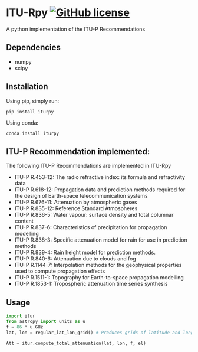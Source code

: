 # ITU-Rpy [![GitHub license](https://img.shields.io/badge/license-MIT-lightgrey.svg)](https://raw.githubusercontent.com/Carthage/Carthage/master/LICENSE.md)

A python implementation of the ITU-P Recommendations

## Dependencies
* numpy
* scipy

## Installation
Using pip, simply run:
```
pip install iturpy
```

Using conda:
```
conda install iturpy
```

## ITU-P Recommendation implemented:
The following ITU-P Recommendations are implemented in ITU-Rpy
* ITU-P R.453-12: The radio refractive index: its formula and refractivity data
* ITU-P R.618-12: Propagation data and prediction methods required for the design of Earth-space telecommunication systems
* ITU-P R.676-11: Attenuation by atmospheric gases
* ITU-P R.835-12: Reference Standard Atmospheres
* ITU-P R.836-5: Water vapour: surface density and total columnar content
* ITU-P R.837-6: Characteristics of precipitation for propagation modelling
* ITU-P R.838-3: Specific attenuation model for rain for use in prediction methods
* ITU-P R.839-4: Rain height model for prediction methods.
* ITU-P R.840-6: Attenuation due to clouds and fog 
* ITU-P R.1144-7: Interpolation methods for the geophysical properties used to compute propagation effects 
* ITU-P R.1511-1: Topography for Earth-to-space propagation modelling
* ITU-P R.1853-1: Tropospheric attenuation time series synthesis

## Usage
```python
import itur
from astropy import units as u
f = 86 * u.GHz
lat, lon = regular_lat_lon_grid() # Produces grids of latitude and longitudes points with 0.1 degrees in resolution

Att = itur.compute_total_attenuation(lat, lon, f, el) 
```


